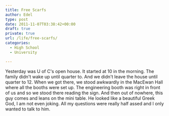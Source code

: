 ```yaml
---
title: Free Scarfs
author: Edel
type: post
date: 2011-11-07T03:38:42+00:00
draft: true
private: true
url: /life/free-scarfs/
categories:
  - High School
  - University

---
```

Yesterday was U of C's open house. It started at 10 in the morning. The family didn't wake up until quarter to. And we didn't leave the house until quarter to 12. When we got there, we stood awkwardly in the MacEwan Hall where all the booths were set up. The engineering booth was right in front of us and so we stood there reading the sign. And then out of nowhere, this guy comes and leans on the mini table. He looked like a beautiful Greek God, I am not even joking. All my questions were really half assed and I only wanted to talk to him.


